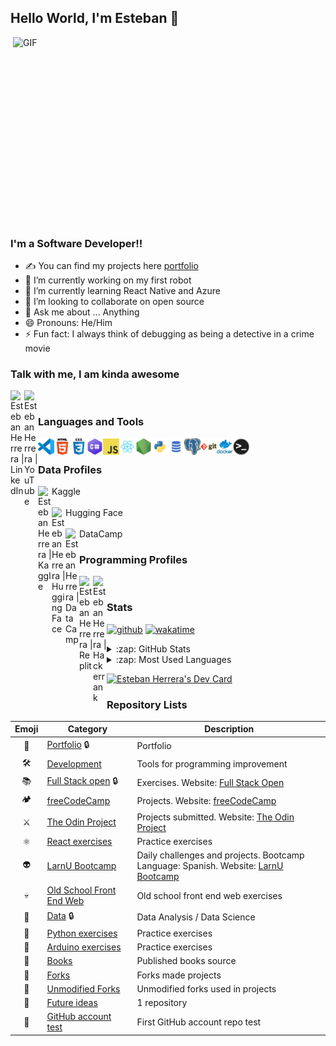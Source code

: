 ## Hello World, I'm Esteban 👋

 <img align="right" alt="GIF" src="https://github.com/estebanways/estebanways/blob/main/code.gif?raw=true" width="500" height="320" />

### I'm a Software Developer!!
- ✍ You can find my projects here [portfolio]
- 🔭 I’m currently working on my first robot
- 🌱 I’m currently learning React Native and Azure
- 👯 I’m looking to collaborate on open source
- 💬 Ask me about ... Anything
- 😄 Pronouns: He/Him
- ⚡ Fun fact: I always think of debugging as being a detective in a crime movie

### Talk with me, I am kinda awesome

[<img align="left" alt="Esteban Herrera | LinkedIn" width="22px" src="https://svgshare.com/i/smH.svg" />][linkedin]
[<img align="left" alt="Esteban Herrera | YouTube" width="22px" src="https://svgshare.com/i/sm7.svg" />][youtube]

<br />

### Languages and Tools

[<img align="left" alt="Visual Studio Code" width="26px" src="https://raw.githubusercontent.com/github/explore/80688e429a7d4ef2fca1e82350fe8e3517d3494d/topics/visual-studio-code/visual-studio-code.png" />][vscode]
[<img align="left" alt="HTML5" width="26px" src="https://raw.githubusercontent.com/github/explore/80688e429a7d4ef2fca1e82350fe8e3517d3494d/topics/html/html.png" />][html]
[<img align="left" alt="CSS3" width="26px" src="https://raw.githubusercontent.com/github/explore/80688e429a7d4ef2fca1e82350fe8e3517d3494d/topics/css/css.png" />][css]
[<img align="left" alt="CSharp" width="26px" src="https://raw.githubusercontent.com/github/explore/80688e429a7d4ef2fca1e82350fe8e3517d3494d/topics/csharp/csharp.png" />][csharp]
[<img align="left" alt="JavaScript" width="26px" src="https://raw.githubusercontent.com/github/explore/80688e429a7d4ef2fca1e82350fe8e3517d3494d/topics/javascript/javascript.png" />][js]
[<img align="left" alt="React" width="26px" src="https://raw.githubusercontent.com/github/explore/80688e429a7d4ef2fca1e82350fe8e3517d3494d/topics/react/react.png" />][portfolio]
[<img align="left" alt="Node.js" width="26px" src="https://raw.githubusercontent.com/github/explore/80688e429a7d4ef2fca1e82350fe8e3517d3494d/topics/nodejs/nodejs.png" />][portfolio]
[<img align="left" alt="python" width="26px" src="https://raw.githubusercontent.com/github/explore/80688e429a7d4ef2fca1e82350fe8e3517d3494d/topics/python/python.png" />][python]
[<img align="left" alt="SQL" width="26px" src="https://raw.githubusercontent.com/github/explore/80688e429a7d4ef2fca1e82350fe8e3517d3494d/topics/sql/sql.png" />][portfolio]
[<img align="left" alt="postgreSQL" width="26px" src="https://raw.githubusercontent.com/github/explore/80688e429a7d4ef2fca1e82350fe8e3517d3494d/topics/postgresql/postgresql.png" />][postgresql]
[<img align="left" alt="Git" width="26px" src="https://raw.githubusercontent.com/github/explore/80688e429a7d4ef2fca1e82350fe8e3517d3494d/topics/git/git.png" />][git]
[<img align="left" alt="Docker" width="26px" src="https://raw.githubusercontent.com/github/explore/80688e429a7d4ef2fca1e82350fe8e3517d3494d/topics/docker/docker.png" />][docker]
[<img align="left" alt="Terminal" width="26px" src="https://raw.githubusercontent.com/github/explore/80688e429a7d4ef2fca1e82350fe8e3517d3494d/topics/terminal/terminal.png" />][terminal]

<br />

### Data Profiles

[<img align="left" alt="Esteban Herrera | Kaggle" width="22px" src="https://svgshare.com/i/17iG.svg" />][kaggle] Kaggle<br /><br />
[<img align="left" alt="Esteban Herrera | Hugging Face" width="22px" src="https://svgshare.com/i/17iG.svg" />][hugging_face] Hugging Face<br /><br />
[<img align="left" alt="Esteban Herrera | DataCamp" width="22px" src="https://svgshare.com/i/17iG.svg" />][datacamp] DataCamp<br />

### Programming Profiles
[<img align="left" alt="Esteban Herrera | Replit" width="22px" src="https://svgshare.com/i/sk1.svg" />][replit]
[<img align="left" alt="Esteban Herrera | Hackerrank" width="22px" src="https://svgshare.com/i/smn.svg" />][hackerrank]

<br />

### Stats

[![github](https://img.shields.io/github/followers/estebanways?logo=github&style=plastic)](https://github.com/estebanways?tab=followers)
[![wakatime](https://wakatime.com/badge/user/d70cd538-e361-40fa-9945-20dbc9e0c077.svg)](https://wakatime.com/@d70cd538-e361-40fa-9945-20dbc9e0c077)

<details>
  <summary>:zap: GitHub Stats</summary>

  <img align="left" alt="Esteban's GitHub Stats" src="https://github-readme-stats.vercel.app/api?username=estebanways&show_icons=true&hide_border=true" />

</details>

<details>
  <summary>:zap: Most Used Languages</summary>

<img align="left" alt="Esteban's GitHub Top Languages" src="https://github-readme-stats.vercel.app/api/top-langs/?username=estebanways" />

</details>

 <a href="https://app.daily.dev/Estebanh"><img src="https://api.daily.dev/devcards/f3ab9a413d6c4d36bc48d34ef9995198.png?r=88x" width="400" alt="Esteban Herrera's Dev Card"/></a>

### Repository Lists

| Emoji | Category                   | Description                           |
| :---: | -------------------------- | ------------------------------------- |
| 📂️     | [Portfolio](https://github.com/stars/estebanways/lists/portfolio) 🔒️ | Portfolio |
| 🛠️     | [Development](https://github.com/stars/estebanways/lists/development) | Tools for programming improvement |
| 📚️     | [Full Stack open](https://github.com/stars/estebanways/lists/full-stack-open) 🔒️ | Exercises. Website: [Full Stack Open](https://fullstackopen.com) |
| 🏕️     | [freeCodeCamp](https://github.com/stars/estebanways/lists/freecodecamp) | Projects. Website: [freeCodeCamp](https://www.freecodecamp.org/) |
| ⚔️      | [The Odin Project](https://github.com/stars/estebanways/lists/the-odin-project) | Projects submitted. Website: [The Odin Project](https://www.theodinproject.com/) |
| ⚛️    | [React exercises](https://github.com/stars/estebanways/lists/react-exercises) | Practice exercises |
| 👽️    | [LarnU Bootcamp](https://github.com/stars/estebanways/lists/larnu-bootcamp) | Daily challenges and projects. Bootcamp Language: Spanish. Website: [LarnU Bootcamp](https://www.larnu.com/bootcamp) |
| 💀️     | [Old School Front End Web](https://github.com/stars/estebanways/lists/old-school-front-end-web) | Old school front end web exercises |
| 🔬️     | [Data](https://github.com/stars/estebanways/lists/data) 🔒️ | Data Analysis / Data Science |
| 🐍️     | [Python exercises](https://github.com/stars/estebanways/lists/python-exercises) | Practice exercises |
| 🤖     | [Arduino exercises](https://github.com/stars/estebanways/lists/arduino-exercises) | Practice exercises |
| 📘️     | [Books](https://github.com/stars/estebanways/lists/books) | Published books source |
| 🔱️     | [Forks](https://github.com/stars/estebanways/lists/forks) | Forks made projects |
| 🔱️     | [Unmodified Forks](https://github.com/stars/estebanways/lists/unmodified-forks) | Unmodified forks used in projects |
| 🔮    | [Future ideas](https://github.com/stars/estebanways/lists/future-ideas) | 1 repository|
| 🐙️     | [GitHub account test](https://github.com/stars/estebanways/lists/github-account-test) | First GitHub account repo test |

[portfolio]: https://github.com/estebanways
[linkedin]: https://www.linkedin.com/in/alvaro-esteban-herrera55859580
[youtube]: https://www.youtube.com/channel/UCIoke0rOK8AFqTZJ4W-QqDg
[vscode]: https://github.com/estebanways/sword-vim
[html]: https://github.com/estebanways/newzappers
[css]: https://github.com/estebanways/google-homepage
[csharp]: https://academy.zenva.com/certificate/734527e97743
[js]: https://github.com/larnu-bootcamp/challenge_js
<!--[react]:-->
<!--[nodejs]:-->
[python]: https://github.com/mydroidandi/commbase
<!--[mysql]:-->
[postgresql]: https://github.com/estebanways/PostgreSQLDBQueryTool
[git]: https://github.com/estebanways/git-commit-emoji-conventions
[docker]: https://github.com/estebanways/pandoras
[terminal]: https://github.com/estebanways/diy-linux-book
[replit]: https://replit.com/@alvaroestebanhe
[hackerrank]: https://www.hackerrank.com/profile/stv_herrera
[profile]:#talk-with-me-i-am-kinda-awesome
[kaggle]: https://www.kaggle.com/estebanherrerac
[hugging_face]: https://huggingface.co/aestebanh
[datacamp]: https://www.datacamp.com/portfolio/herrerae?view=true
